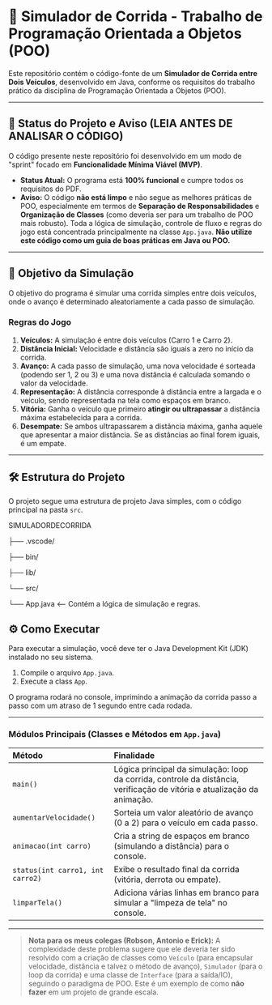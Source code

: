 # 🚗 Simulador de Corrida - Trabalho de Programação Orientada a Objetos (POO)

Este repositório contém o código-fonte de um **Simulador de Corrida entre Dois Veículos**, desenvolvido em Java, conforme os requisitos do trabalho prático da disciplina de Programação Orientada a Objetos (POO).

---

## 🚀 Status do Projeto e Aviso (LEIA ANTES DE ANALISAR O CÓDIGO)

O código presente neste repositório foi desenvolvido em um modo de "sprint" focado em **Funcionalidade Mínima Viável (MVP)**.

* **Status Atual:** O programa está **100% funcional** e cumpre todos os requisitos do PDF.
* **Aviso:** O código **não está limpo** e não segue as melhores práticas de POO, especialmente em termos de **Separação de Responsabilidades** e **Organização de Classes** (como deveria ser para um trabalho de POO mais robusto). Toda a lógica de simulação, controle de fluxo e regras do jogo está concentrada principalmente na classe `App.java`.
    **Não utilize este código como um guia de boas práticas em Java ou POO.**

---

## 🎯 Objetivo da Simulação

O objetivo do programa é simular uma corrida simples entre dois veículos, onde o avanço é determinado aleatoriamente a cada passo de simulação.

### Regras do Jogo

1.  **Veículos:** A simulação é entre dois veículos (Carro 1 e Carro 2).
2.  **Distância Inicial:** Velocidade e distância são iguais a zero no início da corrida.
3.  **Avanço:** A cada passo de simulação, uma nova velocidade é sorteada (podendo ser 1, 2 ou 3) e uma nova distância é calculada somando o valor da velocidade.
4.  **Representação:** A distância corresponde à distância entre a largada e o veículo, sendo representada na tela como espaços em branco.
5.  **Vitória:** Ganha o veículo que primeiro **atingir ou ultrapassar** a distância máxima estabelecida para a corrida.
6.  **Desempate:** Se ambos ultrapassarem a distância máxima, ganha aquele que apresentar a maior distância. Se as distâncias ao final forem iguais, é um empate.

---

## 🛠️ Estrutura do Projeto

O projeto segue uma estrutura de projeto Java simples, com o código principal na pasta `src`.

SIMULADORDECORRIDA

├── .vscode/

├── bin/

├── lib/

└── src/

  └── App.java  <-- Contém a lógica de simulação e regras.

## ⚙️ Como Executar

Para executar a simulação, você deve ter o Java Development Kit (JDK) instalado no seu sistema.

1.  Compile o arquivo `App.java`.
2.  Execute a class `App`.

O programa rodará no console, imprimindo a animação da corrida passo a passo com um atraso de 1 segundo entre cada rodada.

---

### Módulos Principais (Classes e Métodos em `App.java`)

| Método | Finalidade |
| :--- | :--- |
| `main()` | Lógica principal da simulação: loop da corrida, controle da distância, verificação de vitória e atualização da animação. |
| `aumentarVelocidade()` | Sorteia um valor aleatório de avanço (0 a 2) para o veículo em cada passo. |
| `animacao(int carro)` | Cria a string de espaços em branco (simulando a distância) para o console. |
| `status(int carro1, int carro2)` | Exibe o resultado final da corrida (vitória, derrota ou empate). |
| `limparTela()` | Adiciona várias linhas em branco para simular a "limpeza de tela" no console. |

---

> **Nota para os meus colegas (Robson, Antonio e Erick):** A complexidade deste problema sugere que ele deveria ter sido resolvido com a criação de classes como `Veículo` (para encapsular velocidade, distância e talvez o método de avanço), `Simulador` (para o loop da corrida) e uma classe de `Interface` (para a saída/IO), seguindo o paradigma de POO. Este é um exemplo de como **não fazer** em um projeto de grande escala.
